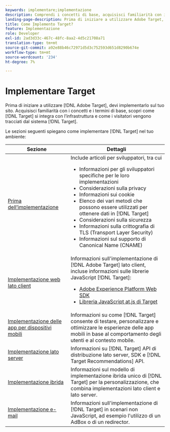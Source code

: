 ```yaml
---
keywords: implementare;implementazione
description: Comprendi i concetti di base, acquisisci familiarità con il funzionamento di [!DNL Target] e con l’integrazione con l’infrastruttura e scopri come vengono tracciati i visitatori.
landing-page-description: Prima di iniziare a utilizzare Adobe Target, è necessario implementarlo sul sito, comprendere alcuni concetti e termini di base e avere familiarità con il funzionamento di [!DNL Target] .
title: Come Implemento Target?
feature: Implementazione
role: Developer
exl-id: 2ad3d33c-467c-48fc-8aa2-4d5c21708a71
translation-type: tm+mt
source-git-commit: a92e88b46c72971d5d3c752593d651d8290b674e
workflow-type: tm+mt
source-wordcount: '234'
ht-degree: 7%

---
```


# Implementare Target

Prima di iniziare a utilizzare [!DNL Adobe Target], devi implementarlo sul tuo sito. Acquisisci familiarità con i concetti e i termini di base, scopri come [!DNL Target] si integra con l’infrastruttura e come i visitatori vengono tracciati dal sistema [!DNL Target].

Le sezioni seguenti spiegano come implementare [!DNL Target] nel tuo ambiente:

| Sezione | Dettagli |
| --- | --- |
| [Prima dell’implementazione](c-considerations-before-you-implement-target/considerations-before-you-implement-target.md) | Include articoli per sviluppatori, tra cui<ul><li>Informazioni per gli sviluppatori specifiche per le loro implementazioni</li><li>Considerazioni sulla privacy</li><li>Informazioni sui cookie<li>Elenco dei vari metodi che possono essere utilizzati per ottenere dati in [!DNL Target]</li><li>Considerazioni sulla sicurezza</li><li>Informazioni sulla crittografia di TLS (Transport Layer Security)</li><li>Informazioni sul supporto di Canonical Name (CNAME)</li></ul> |
| [Implementazione web lato client](/help/c-implementing-target/c-implementing-target-for-client-side-web/implement-target-for-client-side-web.md) | Informazioni sull&#39;implementazione di [!DNL Adobe Target] lato client, incluse informazioni sulle librerie JavaScript [!DNL Target]:<ul><li>[Adobe Experience Platform Web SDK](/help/c-implementing-target/c-implementing-target-for-client-side-web/aep-web-sdk.md)</li><li>[Libreria JavaScript at.js di Target](/help/c-implementing-target/c-implementing-target-for-client-side-web/c-how-atjs-works/how-atjs-works.md)</li></ul> |
| [Implementazione delle app per dispositivi mobili](/help/c-target-mobile-app/target-mobile-app.md) | Informazioni su come [!DNL Target] consente di testare, personalizzare e ottimizzare le esperienze delle app mobili in base al comportamento degli utenti e al contesto mobile. |
| [Implementazione lato server](/help/c-implementing-target/c-api-and-sdk-overview/api-and-sdk-overview.md) | Informazioni su [!DNL Target] API di distribuzione lato server, SDK e [!DNL Target Recommendations] API. |
| [Implementazione ibrida](/help/c-implementing-target/hybrid-implementation.md) | Informazioni sul modello di implementazione ibrida unico di [!DNL Target] per la personalizzazione, che combina implementazioni lato client e lato server. |
| [Implementazione e-mail](c-non-javascript-based-implementation/non-javascript-based-implementation.md) | Informazioni sull&#39;implementazione di [!DNL Target] in scenari non JavaScript, ad esempio l&#39;utilizzo di un AdBox o di un redirector. |
